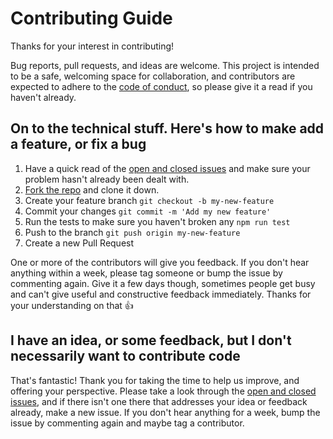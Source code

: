 # Contributing Guide

Thanks for your interest in contributing!

Bug reports, pull requests, and ideas are welcome. This project is intended to be a safe, welcoming space for collaboration, and contributors are expected to adhere to the [code of conduct](https://github.com/cyclejs-community/cyclejs-community/blob/master/CODE-OF-CONDUCT.md), so please give it a read if you haven't already.

## On to the technical stuff. Here's how to make add a feature, or fix a bug
1. Have a quick read of the [open and closed issues](https://github.com/cyclejs-community/cycle-mouse-driver/issues) and make sure your problem hasn't already been dealt with.
2. [Fork the repo](https://github.com/cyclejs-community/cycle-mouse-driver/fork) and clone it down.
3. Create your feature branch `git checkout -b my-new-feature`
4. Commit your changes `git commit -m 'Add my new feature'`
5. Run the tests to make sure you haven't broken any `npm run test`
6. Push to the branch `git push origin my-new-feature`
7. Create a new Pull Request

One or more of the contributors will give you feedback. If you don't hear anything within a week, please tag someone or bump the issue by commenting again. Give it a few days though, sometimes people get busy and can't give useful and constructive feedback immediately. Thanks for your understanding on that :+1:

## I have an idea, or some feedback, but I don't necessarily want to contribute code
That's fantastic! Thank you for taking the time to help us improve, and offering your perspective. Please take a look through the [open and closed issues](https://github.com/cyclejs-community/cycle-mouse-driver/issues), and if there isn't one there that addresses your idea or feedback already, make a new issue. If you don't hear anything for a week, bump the issue by commenting again and maybe tag a contributor. 
